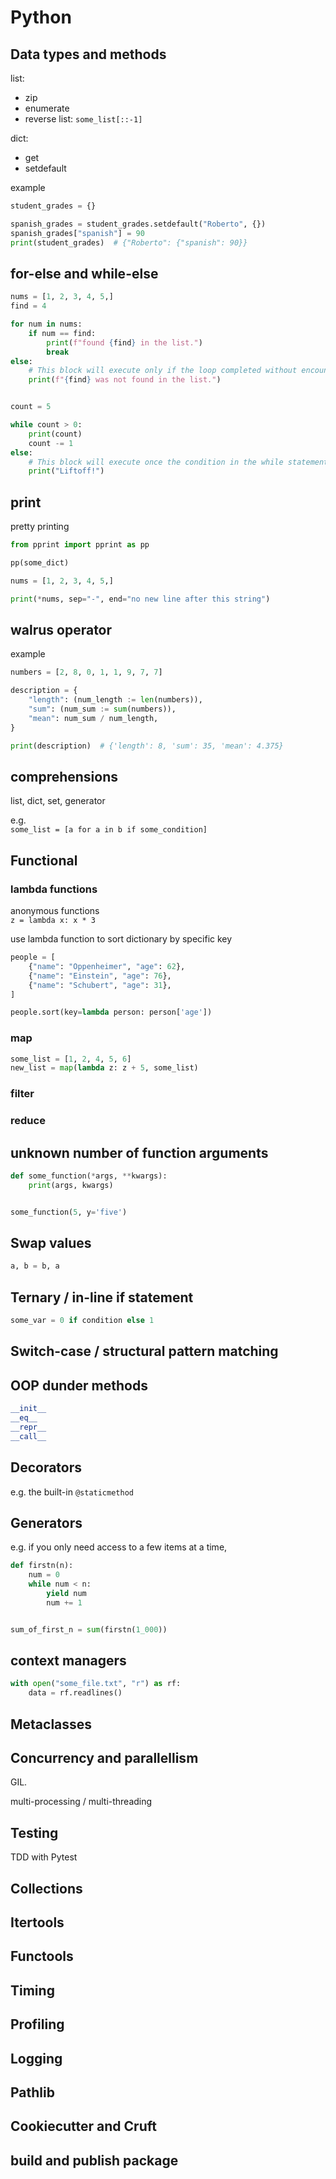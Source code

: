 # Python

## Data types and methods

list:
- zip
- enumerate
- reverse list: `some_list[::-1]`

dict:
- get
- setdefault

example
```Python
student_grades = {}

spanish_grades = student_grades.setdefault("Roberto", {})
spanish_grades["spanish"] = 90
print(student_grades)  # {"Roberto": {"spanish": 90}}
```

## for-else and while-else

```Python
nums = [1, 2, 3, 4, 5,]
find = 4

for num in nums:
    if num == find:
        print(f"found {find} in the list.")
        break
else:
    # This block will execute only if the loop completed without encountering a 'break'
    print(f"{find} was not found in the list.")


count = 5

while count > 0:
    print(count)
    count -= 1
else:
    # This block will execute once the condition in the while statement is no longer true
    print("Liftoff!")
```

## print

pretty printing
```Python
from pprint import pprint as pp

pp(some_dict)
```

```Python
nums = [1, 2, 3, 4, 5,]

print(*nums, sep="-", end="no new line after this string")
```

## walrus operator

example
```Python
numbers = [2, 8, 0, 1, 1, 9, 7, 7]

description = {
    "length": (num_length := len(numbers)),
    "sum": (num_sum := sum(numbers)),
    "mean": num_sum / num_length,
}

print(description)  # {'length': 8, 'sum': 35, 'mean': 4.375}
```

## comprehensions

list, dict, set, generator

e.g.<br>
`some_list = [a for a in b if some_condition]`

## Functional

### lambda functions
anonymous functions<br>
`z = lambda x: x * 3`

use lambda function to sort dictionary by specific key
```Python
people = [
    {"name": "Oppenheimer", "age": 62},
    {"name": "Einstein", "age": 76},
    {"name": "Schubert", "age": 31},
]

people.sort(key=lambda person: person['age'])
```

### map
```Python
some_list = [1, 2, 4, 5, 6]
new_list = map(lambda z: z + 5, some_list)
```

### filter

### reduce

## unknown number of function arguments
```Python
def some_function(*args, **kwargs):
    print(args, kwargs)


some_function(5, y='five')
```

## Swap values
```Python
a, b = b, a
```

## Ternary / in-line if statement
```Python
some_var = 0 if condition else 1
```

## Switch-case / structural pattern matching

## OOP dunder methods

```Python
__init__
__eq__
__repr__
__call__
```

## Decorators
e.g. the built-in `@staticmethod`

## Generators
e.g. if you only need access to a few items at a time,
```Python
def firstn(n):
    num = 0
    while num < n:
        yield num
        num += 1


sum_of_first_n = sum(firstn(1_000))
```

## context managers
```Python
with open("some_file.txt", "r") as rf:
    data = rf.readlines()
```

## Metaclasses

## Concurrency and parallellism
GIL.

multi-processing / multi-threading

## Testing
TDD with Pytest

## Collections

## Itertools

## Functools

## Timing

## Profiling

## Logging

## Pathlib

## Cookiecutter and Cruft

## build and publish package
